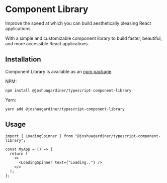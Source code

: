 # Component Library

Improve the speed at which you can build aesthetically pleasing React applications.

With a simple and customizable component library to build faster, beautiful, and more accessible React applications.

## Installation

Component Library is available as an [npm package](https://www.npmjs.com/package/@joshuagardiner/typescript-component-library).

NPM:

```
npm install @joshuagardiner/typescript-component-library
```

Yarn:

```
yarn add @joshuagardiner/typescript-component-library
```

## Usage

```tsx
import { LoadingSpinner } from "@joshuagardiner/typescript-component-library";

const MyApp = () => {
  return (
    <>
      <LoadingSpinner text={"Loading.."} />
    </>
  );
};
```
